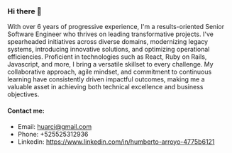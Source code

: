 ### Hi there 👋
With over 6 years of progressive experience, I'm a results-oriented Senior Software Engineer who thrives on leading transformative projects. I've spearheaded initiatives across diverse domains, modernizing legacy systems, introducing innovative solutions, and optimizing operational efficiencies. Proficient in technologies such as React, Ruby on Rails, Javascript, and more, I bring a versatile skillset to every challenge. My collaborative approach, agile mindset, and commitment to continuous learning have consistently driven impactful outcomes, making me a valuable asset in achieving both technical excellence and business objectives.

#### Contact me:
* Email: huarci@gmail.com
* Phone: +525525312936
* Linkedin: https://www.linkedin.com/in/humberto-arroyo-4775b6121

<!--
**humbertoa6/humbertoa6** is a ✨ _special_ ✨ repository because its `README.md` (this file) appears on your GitHub profile.

Here are some ideas to get you started:

- 🔭 I’m currently working on ...
- 🌱 I’m currently learning ...
- 👯 I’m looking to collaborate on ...
- 🤔 I’m looking for help with ...
- 💬 Ask me about ...
- 📫 How to reach me: ...
- 😄 Pronouns: ...
- ⚡ Fun fact: ...
-->

